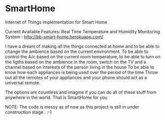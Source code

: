 # SmartHome
Internet of Things implementation for Smart Home

Current Available Features:
Real Time Temperature and Humidity Monitoring System : 
http://bb-smart-home.herokuapp.com/

I have a dream of making all the things connected at home and to be able to change the ambience based on the current environment. 
To be able to control the A/c based on the current room temperature,
to be able to turn on the ligths based on the ambience in the room, 
switch on the TV and a channel based on  interests of the person living in the house
To be able to know how each appliances is being used over the period of the time
Throw out all the remotes of your appliances and your phone should act as a universal remote.

The options are countless and imagine if you can do all of these stuff from anywhere in the world. That is SmartHome for you

NOTE: The code is messy as of now as this project is still in under construction stage.. :-)
